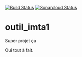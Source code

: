 [![Build Status](https://travis-ci.com/acoudray1/outil_imta1.svg?branch=master)](https://travis-ci.com/acoudray1/outil_imta1)            [![Sonarcloud Status](https://sonarcloud.io/api/project_badges/measure?project=org.axelc.imt1a:org.outil.imt1a&metric=alert_status)](https://sonarcloud.io/dashboard?id=org.axelc.imt1a:org.outil.imt1a)

# outil_imta1

Super projet ça

Oui tout à fait.
